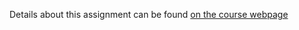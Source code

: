 Details about this assignment can be found [on the course webpage](https://bcourses.berkeley.edu/courses/1453965/pages/assignment-3-description)
